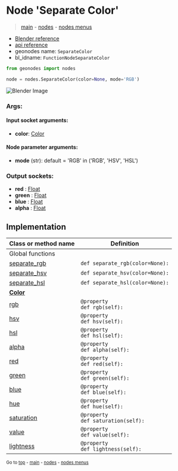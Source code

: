 # Node 'Separate Color'

> [main](../structure.md) - [nodes](nodes.md) - [nodes menus](nodes_menus.md)

- [Blender reference](https://docs.blender.org/manual/en/latest/modeling/geometry_nodes/color/separate_color.html)
- [api reference](https://docs.blender.org/api/current/bpy.types.FunctionNodeSeparateColor.html)
- geonodes name: `SeparateColor`
- bl_idname: `FunctionNodeSeparateColor`

```python
from geonodes import nodes

node = nodes.SeparateColor(color=None, mode='RGB')
```

![Blender Image](https://docs.blender.org/manual/en/latest/_images/node-types_FunctionNodeSeparateColor.webp)

### Args:

#### Input socket arguments:

- **color**: [Color](Color.md)

#### Node parameter arguments:

- **mode** (str): default = 'RGB' in ('RGB', 'HSV', 'HSL')

### Output sockets:

- **red** : [Float](Float.md)
- **green** : [Float](Float.md)
- **blue** : [Float](Float.md)
- **alpha** : [Float](Float.md)

## Implementation

| Class or method name | Definition |
|----------------------|------------|
| Global functions |
| [separate_rgb](A.md#separate_rgb) | `def separate_rgb(color=None):` |
| [separate_hsv](A.md#separate_hsv) | `def separate_hsv(color=None):` |
| [separate_hsl](A.md#separate_hsl) | `def separate_hsl(color=None):` |
| **[Color](Color.md)** |
| [rgb](Color.md#rgb-property) | `@property`<br> `def rgb(self):` |
| [hsv](Color.md#hsv-property) | `@property`<br> `def hsv(self):` |
| [hsl](Color.md#hsl-property) | `@property`<br> `def hsl(self):` |
| [alpha](Color.md#alpha-property) | `@property`<br> `def alpha(self):` |
| [red](Color.md#red-property) | `@property`<br> `def red(self):` |
| [green](Color.md#green-property) | `@property`<br> `def green(self):` |
| [blue](Color.md#blue-property) | `@property`<br> `def blue(self):` |
| [hue](Color.md#hue-property) | `@property`<br> `def hue(self):` |
| [saturation](Color.md#saturation-property) | `@property`<br> `def saturation(self):` |
| [value](Color.md#value-property) | `@property`<br> `def value(self):` |
| [lightness](Color.md#lightness-property) | `@property`<br> `def lightness(self):` |

<sub>Go to [top](#node-Separate-Color) - [main](../structure.md) - [nodes](nodes.md) - [nodes menus](nodes_menus.md)</sub>

